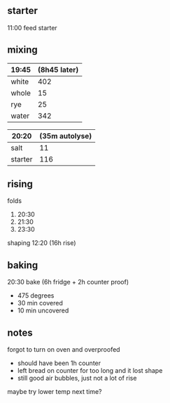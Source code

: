 ## starter
11:00 feed starter

## mixing
| 19:45 | (8h45 later) |
| ----------- |:----|
| white       | 402 |
| whole       | 15  |
| rye         | 25  |
| water       | 342 |


| 20:20 | (35m autolyse) |
| ----------- |:----|
| salt        | 11  |
| starter     | 116 |

## rising
folds
1. 20:30
2. 21:30
3. 23:30

shaping 12:20 (16h rise)

## baking
20:30 bake (6h fridge + 2h counter proof)
- 475 degrees
- 30 min covered
- 10 min uncovered

## notes
forgot to turn on oven and overproofed
- should have been 1h counter
- left bread on counter for too long and it lost shape
- still good air bubbles, just not a lot of rise

maybe try lower temp next time?

